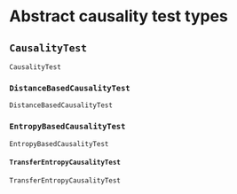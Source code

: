 
# Abstract causality test types

## `CausalityTest`

```@docs
CausalityTest
```

### `DistanceBasedCausalityTest`

```@docs
DistanceBasedCausalityTest
```

### `EntropyBasedCausalityTest`

```@docs
EntropyBasedCausalityTest
```

#### `TransferEntropyCausalityTest`

```@docs
TransferEntropyCausalityTest
```

